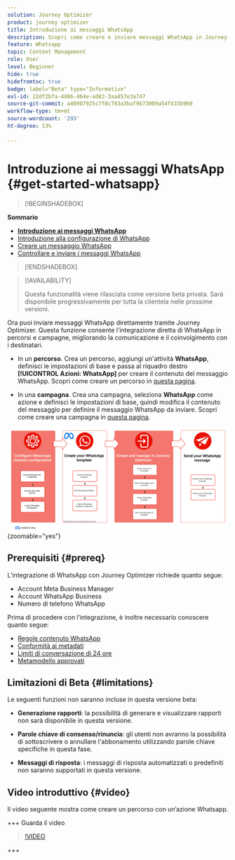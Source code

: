 ```yaml
---
solution: Journey Optimizer
product: journey optimizer
title: Introduzione ai messaggi WhatsApp
description: Scopri come creare e inviare messaggi WhatsApp in Journey Optimizer
feature: Whatsapp
topic: Content Management
role: User
level: Beginner
hide: true
hidefromtoc: true
badge: label="Beta" type="Informative"
exl-id: 22df2bfa-4d86-464e-ad83-3aa457e3a747
source-git-commit: a40907925c7f8c783a3baf9673009a54f433b960
workflow-type: tm+mt
source-wordcount: '293'
ht-degree: 13%

---
```


# Introduzione ai messaggi WhatsApp {#get-started-whatsapp}

>[!BEGINSHADEBOX]

**Sommario**

* **[Introduzione ai messaggi WhatsApp](get-started-whatsapp.md)**
* [Introduzione alla configurazione di WhatsApp](whatsapp-configuration.md)
* [Creare un messaggio WhatsApp](create-whatsapp.md)
* [Controllare e inviare i messaggi WhatsApp](send-whatsapp.md)

>[!ENDSHADEBOX]

>[!AVAILABILITY]
>
>Questa funzionalità viene rilasciata come versione beta privata. Sarà disponibile progressivamente per tutta la clientela nelle prossime versioni.

Ora puoi inviare messaggi WhatsApp direttamente tramite Journey Optimizer. Questa funzione consente l’integrazione diretta di WhatsApp in percorsi e campagne, migliorando la comunicazione e il coinvolgimento con i destinatari.

* In un **percorso**. Crea un percorso, aggiungi un&#39;attività **WhatsApp**, definisci le impostazioni di base e passa al riquadro destro **[!UICONTROL Azioni: WhatsApp]** per creare il contenuto del messaggio WhatsApp. Scopri come creare un percorso in [questa pagina](../building-journeys/journey-gs.md).

* In una **campagna**. Crea una campagna, seleziona **WhatsApp** come azione e definisci le impostazioni di base, quindi modifica il contenuto del messaggio per definire il messaggio WhatsApp da inviare. Scopri come creare una campagna in [questa pagina](../campaigns/create-campaign.md#configure).

![](assets/do-not-localize/whatsapp-beta.png){zoomable="yes"}

## Prerequisiti {#prereq}

L’integrazione di WhatsApp con Journey Optimizer richiede quanto segue:

* Account Meta Business Manager
* Account WhatsApp Business
* Numero di telefono WhatsApp

Prima di procedere con l’integrazione, è inoltre necessario conoscere quanto segue:

* [Regole contenuto WhatsApp](https://www.whatsapp.com/legal/messaging-guidelines)
* [Conformità ai metadati](https://www.whatsapp.com/legal)
* [Limiti di conversazione di 24 ore](https://developers.facebook.com/docs/whatsapp/messaging-limits/)
* [Metamodello approvati](https://developers.facebook.com/docs/whatsapp/message-templates/guidelines/)

## Limitazioni di Beta {#limitations}

Le seguenti funzioni non saranno incluse in questa versione beta:

* **Generazione rapporti**: la possibilità di generare e visualizzare rapporti non sarà disponibile in questa versione.

* **Parole chiave di consenso/rinuncia**: gli utenti non avranno la possibilità di sottoscrivere o annullare l&#39;abbonamento utilizzando parole chiave specifiche in questa fase.

* **Messaggi di risposta**: i messaggi di risposta automatizzati o predefiniti non saranno supportati in questa versione.

## Video introduttivo {#video}

Il video seguente mostra come creare un percorso con un’azione Whatsapp.

+++ Guarda il video

>[!VIDEO](https://video.tv.adobe.com/v/3451621?learn=on)

+++
